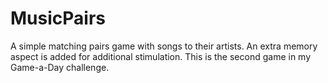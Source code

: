 # MusicPairs
A simple matching pairs game with songs to their artists. An extra memory aspect is added for additional stimulation. This is the second game in my Game-a-Day challenge.
